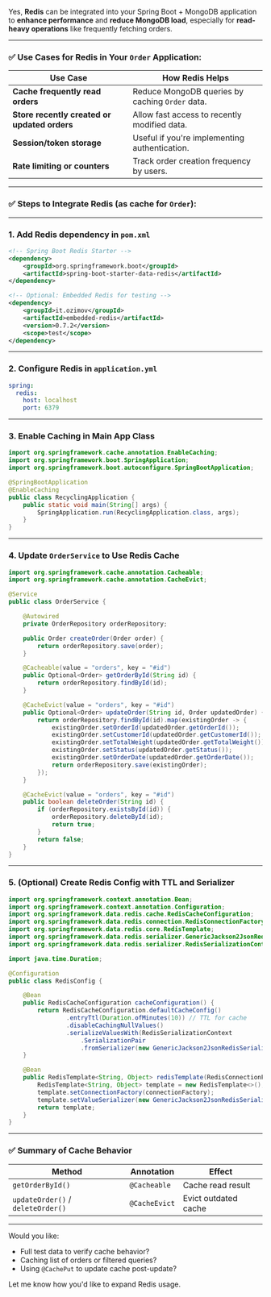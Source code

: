 Yes, **Redis** can be integrated into your Spring Boot + MongoDB application to **enhance performance** and **reduce MongoDB load**, especially for **read-heavy operations** like frequently fetching orders.

---

### ✅ Use Cases for Redis in Your `Order` Application:

| Use Case                                     | How Redis Helps                                 |
| -------------------------------------------- | ----------------------------------------------- |
| **Cache frequently read orders**             | Reduce MongoDB queries by caching `Order` data. |
| **Store recently created or updated orders** | Allow fast access to recently modified data.    |
| **Session/token storage**                    | Useful if you're implementing authentication.   |
| **Rate limiting or counters**                | Track order creation frequency by users.        |

---

### ✅ Steps to Integrate Redis (as cache for `Order`):

---

### 1. **Add Redis dependency in `pom.xml`**

```xml
<!-- Spring Boot Redis Starter -->
<dependency>
    <groupId>org.springframework.boot</groupId>
    <artifactId>spring-boot-starter-data-redis</artifactId>
</dependency>

<!-- Optional: Embedded Redis for testing -->
<dependency>
    <groupId>it.ozimov</groupId>
    <artifactId>embedded-redis</artifactId>
    <version>0.7.2</version>
    <scope>test</scope>
</dependency>
```

---

### 2. **Configure Redis in `application.yml`**

```yaml
spring:
  redis:
    host: localhost
    port: 6379
```

---

### 3. **Enable Caching in Main App Class**

```java
import org.springframework.cache.annotation.EnableCaching;
import org.springframework.boot.SpringApplication;
import org.springframework.boot.autoconfigure.SpringBootApplication;

@SpringBootApplication
@EnableCaching
public class RecyclingApplication {
    public static void main(String[] args) {
        SpringApplication.run(RecyclingApplication.class, args);
    }
}
```

---

### 4. **Update `OrderService` to Use Redis Cache**

```java
import org.springframework.cache.annotation.Cacheable;
import org.springframework.cache.annotation.CacheEvict;

@Service
public class OrderService {

    @Autowired
    private OrderRepository orderRepository;

    public Order createOrder(Order order) {
        return orderRepository.save(order);
    }

    @Cacheable(value = "orders", key = "#id")
    public Optional<Order> getOrderById(String id) {
        return orderRepository.findById(id);
    }

    @CacheEvict(value = "orders", key = "#id")
    public Optional<Order> updateOrder(String id, Order updatedOrder) {
        return orderRepository.findById(id).map(existingOrder -> {
            existingOrder.setOrderId(updatedOrder.getOrderId());
            existingOrder.setCustomerId(updatedOrder.getCustomerId());
            existingOrder.setTotalWeight(updatedOrder.getTotalWeight());
            existingOrder.setStatus(updatedOrder.getStatus());
            existingOrder.setOrderDate(updatedOrder.getOrderDate());
            return orderRepository.save(existingOrder);
        });
    }

    @CacheEvict(value = "orders", key = "#id")
    public boolean deleteOrder(String id) {
        if (orderRepository.existsById(id)) {
            orderRepository.deleteById(id);
            return true;
        }
        return false;
    }
}
```

---

### 5. **(Optional) Create Redis Config with TTL and Serializer**

```java
import org.springframework.context.annotation.Bean;
import org.springframework.context.annotation.Configuration;
import org.springframework.data.redis.cache.RedisCacheConfiguration;
import org.springframework.data.redis.connection.RedisConnectionFactory;
import org.springframework.data.redis.core.RedisTemplate;
import org.springframework.data.redis.serializer.GenericJackson2JsonRedisSerializer;
import org.springframework.data.redis.serializer.RedisSerializationContext;

import java.time.Duration;

@Configuration
public class RedisConfig {

    @Bean
    public RedisCacheConfiguration cacheConfiguration() {
        return RedisCacheConfiguration.defaultCacheConfig()
                .entryTtl(Duration.ofMinutes(10)) // TTL for cache
                .disableCachingNullValues()
                .serializeValuesWith(RedisSerializationContext
                    .SerializationPair
                    .fromSerializer(new GenericJackson2JsonRedisSerializer()));
    }

    @Bean
    public RedisTemplate<String, Object> redisTemplate(RedisConnectionFactory connectionFactory) {
        RedisTemplate<String, Object> template = new RedisTemplate<>();
        template.setConnectionFactory(connectionFactory);
        template.setValueSerializer(new GenericJackson2JsonRedisSerializer());
        return template;
    }
}
```

---

### ✅ Summary of Cache Behavior

| Method                            | Annotation    | Effect               |
| --------------------------------- | ------------- | -------------------- |
| `getOrderById()`                  | `@Cacheable`  | Cache read result    |
| `updateOrder()` / `deleteOrder()` | `@CacheEvict` | Evict outdated cache |

---

Would you like:

* Full test data to verify cache behavior?
* Caching list of orders or filtered queries?
* Using `@CachePut` to update cache post-update?

Let me know how you'd like to expand Redis usage.
